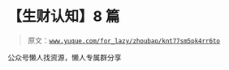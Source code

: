 # 【生财认知】8 篇

> 原文：[`www.yuque.com/for_lazy/zhoubao/knt77sm5pk4rr6to`](https://www.yuque.com/for_lazy/zhoubao/knt77sm5pk4rr6to)

公众号懒人找资源，懒人专属群分享